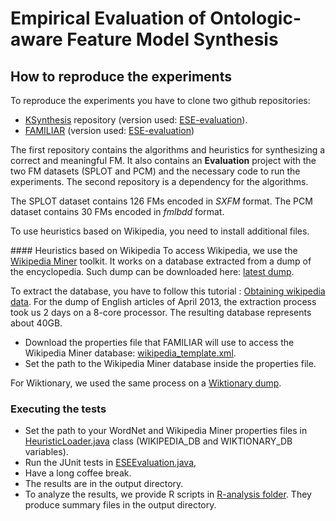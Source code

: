 # Empirical Evaluation of Ontologic-aware Feature Model Synthesis 

## How to reproduce the experiments

To reproduce the experiments you have to clone two github repositories:
* [KSynthesis](https://github.com/gbecan/FOReverSE-KSynthesis) repository (version used: [ESE-evaluation](https://github.com/gbecan/FOReverSE-KSynthesis/releases/tag/ESE-evaluation)).
* [FAMILIAR](https://github.com/FAMILIAR-project/familiar-language) (version used: [ESE-evaluation](https://github.com/FAMILIAR-project/familiar-language/releases/tag/ESE-evaluation))

The first repository contains the algorithms and heuristics for synthesizing a correct and meaningful FM. It also contains an __Evaluation__ project with the two FM datasets (SPLOT and PCM) and the necessary code to run the experiments.
The second repository is a dependency for the algorithms.

The SPLOT dataset contains 126 FMs encoded in _SXFM_ format.
The PCM dataset contains 30 FMs encoded in _fmlbdd_ format.

To use heuristics based on Wikipedia, you need to install additional files.

#### Heuristics based on Wikipedia
To access Wikipedia, we use the [Wikipedia Miner](http://wikipedia-miner.cms.waikato.ac.nz/) toolkit.
It works on a database extracted from a dump of the encyclopedia. 
Such dump can be downloaded here: [latest dump](http://download.wikimedia.org/enwiki/latest/enwiki-latest-pages-articles.xml.bz2).

To extract the database, you have to follow this tutorial : [Obtaining wikipedia data](https://github.com/dnmilne/wikipediaminer/wiki/Obtaining-wikipedia-data).
For the dump of English articles of April 2013, the extraction process took us 2 days on a 8-core processor. The resulting database represents about 40GB.

* Download the properties file that FAMILIAR will use to access the Wikipedia Miner database: [wikipedia_template.xml](wikipedia_template.xml).
* Set the path to the Wikipedia Miner database inside the properties file.

For Wiktionary, we used the same process on a [Wiktionary dump](http://dumps.wikimedia.org/enwiktionary/latest/enwiktionary-latest-pages-articles.xml.bz2).

### Executing the tests
* Set the path to your WordNet and Wikipedia Miner properties files in [HeuristicLoader.java](https://github.com/gbecan/FOReverSE-KSynthesis/blob/master/Evaluation/src/foreverse/ksynthesis/evaluation/commons/HeuristicLoader.java) class (WIKIPEDIA_DB and WIKTIONARY_DB variables).
* Run the JUnit tests in 
[ESEEvaluation.java](https://github.com/gbecan/FOReverSE-KSynthesis/blob/master/Evaluation/src/foreverse/ksynthesis/evaluation/ese/ESEEvaluation.java), 
* Have a long coffee break.
* The results are in the output directory.
* To analyze the results, we provide R scripts in [R-analysis folder](https://github.com/gbecan/FOReverSE-KSynthesis/tree/master/Evaluation/R-analysis). They produce summary files in the output directory.
